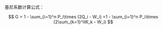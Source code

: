 基尼系数计算公式：

$$
G = 1 - \sum_{i=1}^n P_i\times (2Q_i - W_i) =1 - \sum_{i=1}^n P_i\times (2\sum_{k=1}^iW_k - W_i)
$$
